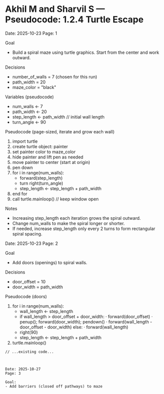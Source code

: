 # Akhil M and Sharvil S — Pseudocode: 1.2.4 Turtle Escape 


Date: 2025-10-23
Page: 1

Goal
- Build a spiral maze using turtle graphics. Start from the center and work outward.

Decisions
- number_of_walls = 7  (chosen for this run)
- path_width = 20
- maze_color = "black"

Variables (pseudocode)
- num_walls ← 7
- path_width ← 20
- step_length ← path_width  // initial wall length
- turn_angle ← 90

Pseudocode (page-sized, iterate and grow each wall)
1. import turtle
2. create turtle object: painter
3. set painter color to maze_color
4. hide painter and lift pen as needed
5. move painter to center (start at origin)
6. pen down
7. for i in range(num_walls):
     - forward(step_length)
     - turn right(turn_angle)
     - step_length ← step_length + path_width
8. end for
9. call turtle.mainloop()  // keep window open

Notes
- Increasing step_length each iteration grows the spiral outward.
- Change num_walls to make the spiral longer or shorter.
- If needed, increase step_length only every 2 turns to form rectangular spiral spacing.



Date: 2025-10-23
Page: 2

Goal
- Add doors (openings) to spiral walls.

Decisions
- door_offset = 10
- door_width = path_width

Pseudocode (doors)
1. for i in range(num_walls):
   - wall_length ← step_length
   - if wall_length > door_offset + door_width:
       · forward(door_offset)
       · penup(); forward(door_width); pendown()
       · forward(wall_length - door_offset - door_width)
     else:
       · forward(wall_length)
   - right(90)
   - step_length ← step_length + path_width
2. turtle.mainloop()
```// filepath: c:\Users\2\Documents\GitHub\AMSS_CSP_124_TurtleEscape\README.md
// ...existing code...



Date: 2025-10-27
Page: 3

Goal:
- Add barriers (closed off pathways) to maze



